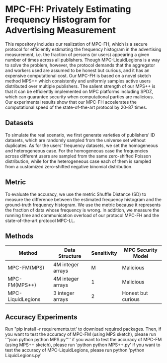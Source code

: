 # MPC-FH: Privately Estimating Frequency Histogram for Advertising Measurement
This repository includes our realization of MPC-FH, which is a secure protocol for efficiently estimating the frequency histogram in the advertising measurement, i.e. the fraction of persons (or users) appearing a given number of times across all publishers. Though MPC-LiquidLegions is a way to solve the problem, however, the protocol demands that the aggregator and workers used are assumed to be honest but curious, and it has an expensive computational cost. Our MPC-FH is based on a novel sketch method MPS++ which consistently and uniformly samples active users distributed over multiple publishers. The salient strength of our MPS++ is that it can be efficiently implemented on MPC platforms including SPDZ, which can guarantee security when computational parties are malicious. Our experimental results show that our MPC-FH accelerates the computational speed of the state-of-the-art protocol by 20–87 times.
## Datasets
To simulate the real scenario, we first generate varieties of publishers' ID datasets, which are randomly sampled from the universe set without duplicates. As for the users' frequency datasets, we set the homogeneous and heterogeneous case. For the homogeneous case the frequencies across different users are sampled from the same zero-shifted Poisson distribution, while for the heterogeneous case each of them is sampled from a customized zero-shifted negative binomial distribution. 
## Metric
To evaluate the accuracy, we use the metric Shuffle Distance (SD) to measure the difference between the estimated frequency histogram and the ground-truth frequency histogram. We use the metric because it represents the fraction of data whose frequency is wrong.
In addition, we measure the running time and communication overload of our protocol MPC-FH and the state-of-the-art protocol MPC-LL.
## Methods
| Method             | Data Structure        | Sensitivity | MPC Security Model |
| -----------        | -----------           | ----------- | --------------     |
| MPC-FM(MPS)        | 4M integer arrays     |M            | Malicious          |
| MPC-FM(MPS++)      | 4M integer arrays     |1            | Malicious          |
| MPC-LiquidLegions  | 3 integer arrays      |2            | Honest but curious |
## Accuracy Experiments
Run "pip install -r requirements.txt' to download required packages.
Then, if you want to test the accuracy of MPC-FM (using MPS sketch), please run '''json python python MPS.py''''
if you want to test the accuracy of MPC-FM (using MPS++ sketch), please run 'python python MPS++.py'
if you want to test the accuracy of MPC-LiquidLegions, please run python 'python LiquidLegions.py'
